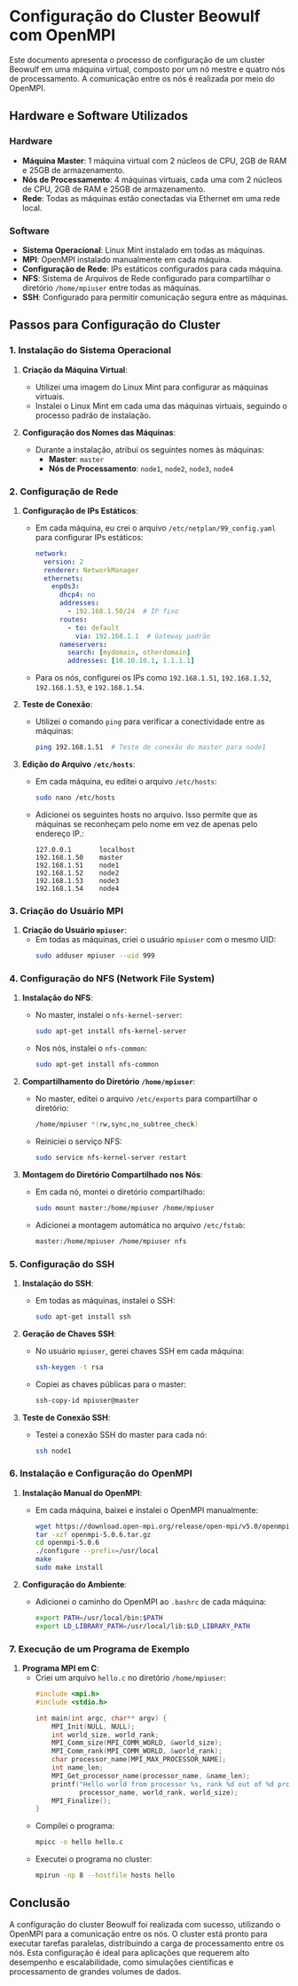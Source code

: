 # Configuração do Cluster Beowulf com OpenMPI

Este documento apresenta o processo de configuração de um cluster Beowulf em uma máquina virtual, composto por um nó mestre e quatro nós de processamento. A comunicação entre os nós é realizada por meio do OpenMPI.

## Hardware e Software Utilizados

### Hardware

- **Máquina Master**: 1 máquina virtual com 2 núcleos de CPU, 2GB de RAM e 25GB de armazenamento.
- **Nós de Processamento**: 4 máquinas virtuais, cada uma com 2 núcleos de CPU, 2GB de RAM e 25GB de armazenamento.
- **Rede**: Todas as máquinas estão conectadas via Ethernet em uma rede local.

### Software

- **Sistema Operacional**: Linux Mint instalado em todas as máquinas.
- **MPI**: OpenMPI instalado manualmente em cada máquina.
- **Configuração de Rede**: IPs estáticos configurados para cada máquina.
- **NFS**: Sistema de Arquivos de Rede configurado para compartilhar o diretório `/home/mpiuser` entre todas as máquinas.
- **SSH**: Configurado para permitir comunicação segura entre as máquinas.

## Passos para Configuração do Cluster

### 1. Instalação do Sistema Operacional

1. **Criação da Máquina Virtual**:
   - Utilizei uma imagem do Linux Mint para configurar as máquinas virtuais.
   - Instalei o Linux Mint em cada uma das máquinas virtuais, seguindo o processo padrão de instalação.

2. **Configuração dos Nomes das Máquinas**:
   - Durante a instalação, atribuí os seguintes nomes às máquinas:
     - **Master**: `master`
     - **Nós de Processamento**: `node1`, `node2`, `node3`, `node4`

### 2. Configuração de Rede

1. **Configuração de IPs Estáticos**:
   - Em cada máquina, eu crei o arquivo `/etc/netplan/99_config.yaml` para configurar IPs estáticos:
     ```yaml
     network:
       version: 2
       renderer: NetworkManager 
       ethernets:
         enp0s3: 
           dhcp4: no
           addresses:
             - 192.168.1.50/24  # IP fixo
           routes:
             - to: default
               via: 192.168.1.1  # Gateway padrão
           nameservers:
             search: [mydomain, otherdomain]
             addresses: [10.10.10.1, 1.1.1.1]
     ```
   - Para os nós, configurei os IPs como `192.168.1.51`, `192.168.1.52`, `192.168.1.53`, e `192.168.1.54`.

2. **Teste de Conexão**:
   - Utilizei o comando `ping` para verificar a conectividade entre as máquinas:
     ```bash
     ping 192.168.1.51  # Teste de conexão do master para node1
     ```

3. **Edição do Arquivo `/etc/hosts`**:
   - Em cada máquina, eu editei o arquivo `/etc/hosts`:
     ```bash
     sudo nano /etc/hosts
     ```
   - Adicionei os seguintes hosts no arquivo. Isso permite que as máquinas se reconheçam pelo nome em vez de apenas pelo endereço IP.:
     ```plaintext
     127.0.0.1       localhost
     192.168.1.50    master
     192.168.1.51    node1
     192.168.1.52    node2
     192.168.1.53    node3
     192.168.1.54    node4
     ```

### 3. Criação do Usuário MPI

1. **Criação do Usuário `mpiuser`**:
   - Em todas as máquinas, criei o usuário `mpiuser` com o mesmo UID:
     ```bash
     sudo adduser mpiuser --uid 999
     ```

### 4. Configuração do NFS (Network File System)

1. **Instalação do NFS**:
   - No master, instalei o `nfs-kernel-server`:
     ```bash
     sudo apt-get install nfs-kernel-server
     ```
   - Nos nós, instalei o `nfs-common`:
     ```bash
     sudo apt-get install nfs-common
     ```

2. **Compartilhamento do Diretório `/home/mpiuser`**:
   - No master, editei o arquivo `/etc/exports` para compartilhar o diretório:
     ```bash
     /home/mpiuser *(rw,sync,no_subtree_check)
     ```
   - Reiniciei o serviço NFS:
     ```bash
     sudo service nfs-kernel-server restart
     ```

3. **Montagem do Diretório Compartilhado nos Nós**:
   - Em cada nó, montei o diretório compartilhado:
     ```bash
     sudo mount master:/home/mpiuser /home/mpiuser
     ```
   - Adicionei a montagem automática no arquivo `/etc/fstab`:
     ```bash
     master:/home/mpiuser /home/mpiuser nfs
     ```

### 5. Configuração do SSH

1. **Instalação do SSH**:
   - Em todas as máquinas, instalei o SSH:
     ```bash
     sudo apt-get install ssh
     ```

2. **Geração de Chaves SSH**:
   - No usuário `mpiuser`, gerei chaves SSH em cada máquina:
     ```bash
     ssh-keygen -t rsa
     ```
   - Copiei as chaves públicas para o master:
     ```bash
     ssh-copy-id mpiuser@master
     ```

3. **Teste de Conexão SSH**:
   - Testei a conexão SSH do master para cada nó:
     ```bash
     ssh node1
     ```

### 6. Instalação e Configuração do OpenMPI

1. **Instalação Manual do OpenMPI**:
   - Em cada máquina, baixei e instalei o OpenMPI manualmente:
     ```bash
     wget https://download.open-mpi.org/release/open-mpi/v5.0/openmpi-5.0.6.tar.gz
     tar -xzf openmpi-5.0.6.tar.gz
     cd openmpi-5.0.6
     ./configure --prefix=/usr/local
     make
     sudo make install
     ```

2. **Configuração do Ambiente**:
   - Adicionei o caminho do OpenMPI ao `.bashrc` de cada máquina:
     ```bash
     export PATH=/usr/local/bin:$PATH
     export LD_LIBRARY_PATH=/usr/local/lib:$LD_LIBRARY_PATH
     ```

### 7. Execução de um Programa de Exemplo

1. **Programa MPI em C**:
   - Criei um arquivo `hello.c` no diretório `/home/mpiuser`:
     ```c
     #include <mpi.h>
     #include <stdio.h>

     int main(int argc, char** argv) {
         MPI_Init(NULL, NULL);
         int world_size, world_rank;
         MPI_Comm_size(MPI_COMM_WORLD, &world_size);
         MPI_Comm_rank(MPI_COMM_WORLD, &world_rank);
         char processor_name[MPI_MAX_PROCESSOR_NAME];
         int name_len;
         MPI_Get_processor_name(processor_name, &name_len);
         printf("Hello world from processor %s, rank %d out of %d processors\n",
                processor_name, world_rank, world_size);
         MPI_Finalize();
     }
     ```
   - Compilei o programa:
     ```bash
     mpicc -o hello hello.c
     ```
   - Executei o programa no cluster:
     ```bash
     mpirun -np 8 --hostfile hosts hello
     ```

## Conclusão

A configuração do cluster Beowulf foi realizada com sucesso, utilizando o OpenMPI para a comunicação entre os nós. O cluster está pronto para executar tarefas paralelas, distribuindo a carga de processamento entre os nós. Esta configuração é ideal para aplicações que requerem alto desempenho e escalabilidade, como simulações científicas e processamento de grandes volumes de dados.

